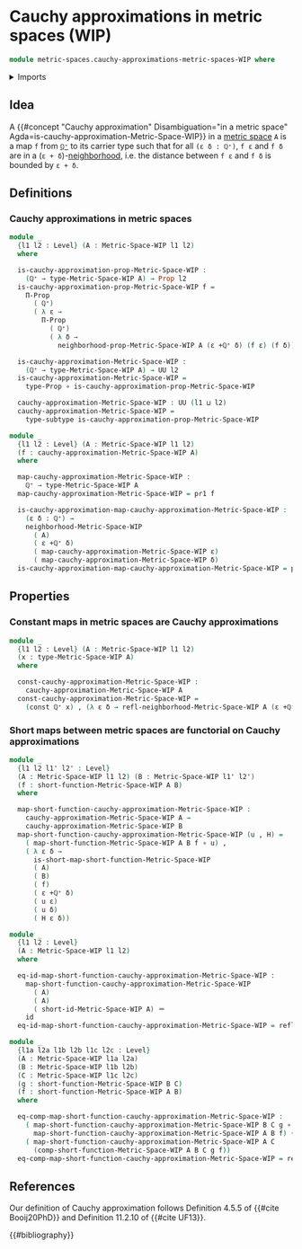 # Cauchy approximations in metric spaces (WIP)

```agda
module metric-spaces.cauchy-approximations-metric-spaces-WIP where
```

<details><summary>Imports</summary>

```agda
open import elementary-number-theory.positive-rational-numbers

open import foundation.constant-maps
open import foundation.dependent-pair-types
open import foundation.function-types
open import foundation.identity-types
open import foundation.propositions
open import foundation.subtypes
open import foundation.universe-levels

open import metric-spaces.metric-spaces-WIP
open import metric-spaces.short-functions-metric-spaces-WIP
```

</details>

## Idea

A
{{#concept "Cauchy approximation" Disambiguation="in a metric space" Agda=is-cauchy-approximation-Metric-Space-WIP}}
in a [metric space](metric-spaces.metric-spaces.md) `A` is a map `f` from
[`ℚ⁺`](elementary-number-theory.positive-rational-numbers.md) to its carrier
type such that for all `(ε δ : ℚ⁺)`, `f ε` and `f δ` are in a
(`ε + δ`)-[neighborhood](metric-spaces.premetric-structures.md), i.e. the
distance between `f ε` and `f δ` is bounded by `ε + δ`.

## Definitions

### Cauchy approximations in metric spaces

```agda
module _
  {l1 l2 : Level} (A : Metric-Space-WIP l1 l2)
  where

  is-cauchy-approximation-prop-Metric-Space-WIP :
    (ℚ⁺ → type-Metric-Space-WIP A) → Prop l2
  is-cauchy-approximation-prop-Metric-Space-WIP f =
    Π-Prop
      ( ℚ⁺)
      ( λ ε →
        Π-Prop
          ( ℚ⁺)
          ( λ δ →
            neighborhood-prop-Metric-Space-WIP A (ε +ℚ⁺ δ) (f ε) (f δ)))

  is-cauchy-approximation-Metric-Space-WIP :
    (ℚ⁺ → type-Metric-Space-WIP A) → UU l2
  is-cauchy-approximation-Metric-Space-WIP =
    type-Prop ∘ is-cauchy-approximation-prop-Metric-Space-WIP

  cauchy-approximation-Metric-Space-WIP : UU (l1 ⊔ l2)
  cauchy-approximation-Metric-Space-WIP =
    type-subtype is-cauchy-approximation-prop-Metric-Space-WIP
```

```agda
module _
  {l1 l2 : Level} (A : Metric-Space-WIP l1 l2)
  (f : cauchy-approximation-Metric-Space-WIP A)
  where

  map-cauchy-approximation-Metric-Space-WIP :
    ℚ⁺ → type-Metric-Space-WIP A
  map-cauchy-approximation-Metric-Space-WIP = pr1 f

  is-cauchy-approximation-map-cauchy-approximation-Metric-Space-WIP :
    (ε δ : ℚ⁺) →
    neighborhood-Metric-Space-WIP
      ( A)
      ( ε +ℚ⁺ δ)
      ( map-cauchy-approximation-Metric-Space-WIP ε)
      ( map-cauchy-approximation-Metric-Space-WIP δ)
  is-cauchy-approximation-map-cauchy-approximation-Metric-Space-WIP = pr2 f
```

## Properties

### Constant maps in metric spaces are Cauchy approximations

```agda
module _
  {l1 l2 : Level} (A : Metric-Space-WIP l1 l2)
  (x : type-Metric-Space-WIP A)
  where

  const-cauchy-approximation-Metric-Space-WIP :
    cauchy-approximation-Metric-Space-WIP A
  const-cauchy-approximation-Metric-Space-WIP =
    (const ℚ⁺ x) , (λ ε δ → refl-neighborhood-Metric-Space-WIP A (ε +ℚ⁺ δ) x)
```

### Short maps between metric spaces are functorial on Cauchy approximations

```agda
module _
  {l1 l2 l1' l2' : Level}
  (A : Metric-Space-WIP l1 l2) (B : Metric-Space-WIP l1' l2')
  (f : short-function-Metric-Space-WIP A B)
  where

  map-short-function-cauchy-approximation-Metric-Space-WIP :
    cauchy-approximation-Metric-Space-WIP A →
    cauchy-approximation-Metric-Space-WIP B
  map-short-function-cauchy-approximation-Metric-Space-WIP (u , H) =
    ( map-short-function-Metric-Space-WIP A B f ∘ u) ,
    ( λ ε δ →
      is-short-map-short-function-Metric-Space-WIP
      ( A)
      ( B)
      ( f)
      ( ε +ℚ⁺ δ)
      ( u ε)
      ( u δ)
      ( H ε δ))

module _
  {l1 l2 : Level}
  (A : Metric-Space-WIP l1 l2)
  where

  eq-id-map-short-function-cauchy-approximation-Metric-Space-WIP :
    map-short-function-cauchy-approximation-Metric-Space-WIP
      ( A)
      ( A)
      ( short-id-Metric-Space-WIP A) ＝
    id
  eq-id-map-short-function-cauchy-approximation-Metric-Space-WIP = refl

module _
  {l1a l2a l1b l2b l1c l2c : Level}
  (A : Metric-Space-WIP l1a l2a)
  (B : Metric-Space-WIP l1b l2b)
  (C : Metric-Space-WIP l1c l2c)
  (g : short-function-Metric-Space-WIP B C)
  (f : short-function-Metric-Space-WIP A B)
  where

  eq-comp-map-short-function-cauchy-approximation-Metric-Space-WIP :
    ( map-short-function-cauchy-approximation-Metric-Space-WIP B C g ∘
      map-short-function-cauchy-approximation-Metric-Space-WIP A B f) ＝
    ( map-short-function-cauchy-approximation-Metric-Space-WIP A C
      (comp-short-function-Metric-Space-WIP A B C g f))
  eq-comp-map-short-function-cauchy-approximation-Metric-Space-WIP = refl
```

## References

Our definition of Cauchy approximation follows Definition 4.5.5 of
{{#cite Booij20PhD}} and Definition 11.2.10 of {{#cite UF13}}.

{{#bibliography}}
